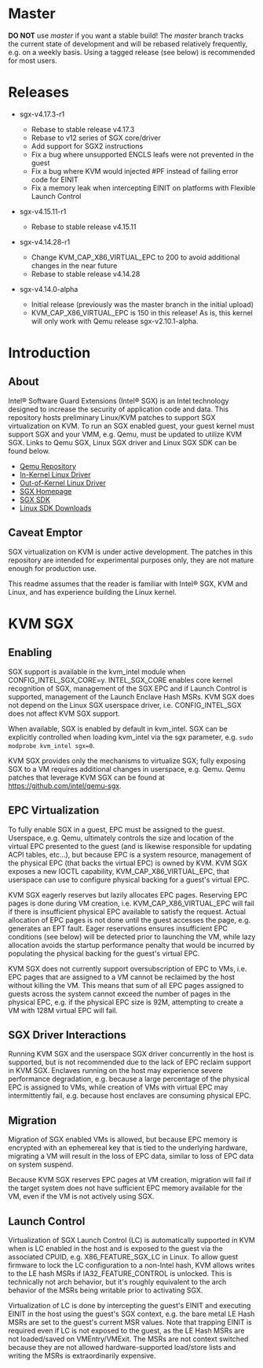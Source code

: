 Master
======
**DO NOT** use *master* if you want a stable build!  The *master* branch tracks the current state of development and will be rebased relatively frequently, e.g. on a weekly basis.  Using a tagged release (see below) is recommended for most users.

Releases
========
  * sgx-v4.17.3-r1
      - Rebase to stable release v4.17.3
      - Rebase to v12 series of SGX core/driver
      - Add support for SGX2 instructions
      - Fix a bug where unsupported ENCLS leafs were not prevented in the guest
      - Fix a bug where KVM would injected #PF instead of failing error code for EINIT
      - Fix a memory leak when intercepting EINIT on platforms with Flexible Launch Control

  * sgx-v4.15.11-r1
      - Rebase to stable release v4.15.11

  * sgx-v4.14.28-r1
      - Change KVM_CAP_X86_VIRTUAL_EPC to 200 to avoid additional changes in the near future
      - Rebase to stable release v4.14.28

  * sgx-v4.14.0-alpha
      - Initial release (previously was the master branch in the initial upload)
      - KVM_CAP_X86_VIRTUAL_EPC is 150 in this release!  As is, this kernel will only work with Qemu release sgx-v2.10.1-alpha.


Introduction
============

## About

Intel® Software Guard Extensions (Intel® SGX) is an Intel technology designed to increase the security of application code and data.  This repository hosts preliminary Linux/KVM patches to support SGX virtualization on KVM.  To run an SGX enabled guest, your guest kernel must support SGX and your VMM, e.g. Qemu, must be updated to utilize KVM SGX.  Links to Qemu SGX, Linux SGX driver and Linux SGX SDK can be found below.

  - [Qemu Repository](https://github.com/intel/qemu-sgx)
  - [In-Kernel Linux Driver](https://github.com/jsakkine-intel/linux-sgx.git)
  - [Out-of-Kernel Linux Driver](https://github.com/intel/linux-sgx-driver)
  - [SGX Homepage](https://software.intel.com/sgx)
  - [SGX SDK](https://software.intel.com/sgx-sdk)
  - [Linux SDK Downloads](https://01.org/intel-software-guard-extensions/downloads)

## Caveat Emptor

SGX virtualization on KVM is under active development.  The patches in this repository are intended for experimental purposes only, they are not mature enough for production use.

This readme assumes that the reader is familiar with Intel® SGX, KVM and Linux, and has experience building the Linux kernel.


KVM SGX
=======

## Enabling

SGX support is available in the kvm_intel module when CONFIG_INTEL_SGX_CORE=y.  INTEL_SGX_CORE enables core kernel recognition of SGX, management of the SGX EPC and if Launch Control is supported, management of the Launch Enclave Hash MSRs.  KVM SGX does not depend on the Linux SGX userspace driver, i.e. CONFIG_INTEL_SGX does not affect KVM SGX support.

When available, SGX is enabled by default in kvm_intel.  SGX can be explicitly controlled when loading kvm_intel via the sgx parameter, e.g. `sudo modprobe kvm_intel sgx=0`.

KVM SGX provides only the mechanisms to virtualize SGX; fully exposing SGX to a VM requires additional changes in userspace, e.g. Qemu.  Qemu patches that leverage KVM SGX can be found at https://github.com/intel/qemu-sgx.

## EPC Virtualization

To fully enable SGX in a guest, EPC must be assigned to the guest.  Userspace, e.g. Qemu, ultimately controls the size and location of the virtual EPC presented to the guest (and is likewise responsible for updating ACPI tables, etc...), but because EPC is a system resource, management of the physical EPC (that backs the virtual EPC) is owned by KVM.  KVM SGX exposes a new IOCTL capability, KVM_CAP_X86_VIRTUAL_EPC, that userspace can use to configure physical backing for a guest's virtual EPC.

KVM SGX eagerly reserves but lazily allocates EPC pages.  Reserving EPC pages is done during VM creation, i.e. KVM_CAP_X86_VIRTUAL_EPC will fail if there is insufficient physical EPC available to satisfy the request.  Actual allocation of EPC pages is not done until the guest accesses the page, e.g. generates an EPT fault.  Eager reservations ensures insufficient EPC conditions (see below) will be detected prior to launching the VM, while lazy allocation avoids the startup performance penalty that would be incurred by populating the physical backing for the guest's virtual EPC.

KVM SGX does not currently support oversubscription of EPC to VMs, i.e. EPC pages that are assigned to a VM cannot be reclaimed by the host without killing the VM.  This means that sum of all EPC pages assigned to guests across the system cannot exceed the number of pages in the physical EPC, e.g. if the physical EPC size is 92M, attempting to create a VM with 128M virtual EPC will fail.

## SGX Driver Interactions

Running KVM SGX and the userspace SGX driver concurrently in the host is supported, but is not recommended due to the lack of EPC reclaim support in KVM SGX.  Enclaves running on the host may experience severe performance degradation, e.g. because a large percentage of the physical EPC is assigned to VMs, while creation of VMs with virtual EPC may intermittently fail, e.g. because host enclaves are consuming physical EPC.

## Migration

Migration of SGX enabled VMs is allowed, but because EPC memory is encrypted with an ephemereal key that is tied to the underlying hardware, migrating a VM will result in the loss of EPC data, similar to loss of EPC data on system suspend.

Because KVM SGX reserves EPC pages at VM creation, migration will fail if the target system does not have sufficient EPC memory available for the VM, even if the VM is not actively using SGX.

## Launch Control

Virtualization of SGX Launch Control (LC) is automatically supported in KVM when is LC enabled in the host and is exposed to the guest via the associated CPUID, e.g. X86_FEATURE_SGX_LC in Linux.  To allow guest firmware to lock the LC configuration to a non-Intel hash, KVM allows writes to the LE hash MSRs if IA32_FEATURE_CONTROL is unlocked.  This is technically not arch behavior, but it's roughly equivalent to the arch behavior of the MSRs being writable prior to activating SGX.

Virtualization of LC is done by intercepting the guest's EINIT and executing EINIT in the host using the guest's SGX context, e.g. the bare metal LE Hash MSRs are set to the guest's current MSR values.  Note that trapping EINIT is required even if LC is not exposed to the guest, as the LE Hash MSRs are not loaded/saved on VMEntry/VMExit.  The MSRs are not context switched because they are not allowed hardware-supported load/store lists and writing the MSRs is extraordinarily expensive.